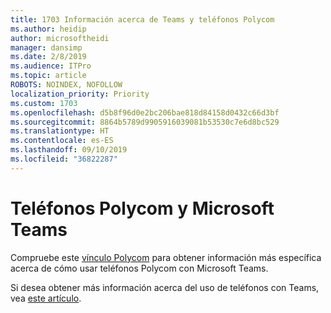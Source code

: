 ```yaml
---
title: 1703 Información acerca de Teams y teléfonos Polycom
ms.author: heidip
author: microsoftheidi
manager: dansimp
ms.date: 2/8/2019
ms.audience: ITPro
ms.topic: article
ROBOTS: NOINDEX, NOFOLLOW
localization_priority: Priority
ms.custom: 1703
ms.openlocfilehash: d5b8f96d0e2bc206bae818d84158d0432c66d3bf
ms.sourcegitcommit: 8864b5789d9905916039081b53530c7e6d8bc529
ms.translationtype: HT
ms.contentlocale: es-ES
ms.lasthandoff: 09/10/2019
ms.locfileid: "36822287"
---
```

# <a name="polycom-phones-and-microsoft-teams"></a>Teléfonos Polycom y Microsoft Teams

Compruebe este [vínculo Polycom](https://aka.ms/polycom-phones) para obtener información más específica acerca de cómo usar teléfonos Polycom con Microsoft Teams.

Si desea obtener más información acerca del uso de teléfonos con Teams, vea [este artículo](https://docs.microsoft.com/microsoftteams/phones-for-teams).
